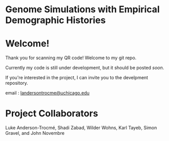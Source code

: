 # Genome Simulations with Empirical Demographic Histories

# Welcome!

Thank you for scanning my QR code! Welcome to my git repo. 

Currently my code is still under development, but it should be posted _soon_.

If you're interested in the project, I can invite you to the develpment repository.

email : landersontrocme@uchicago.edu


# Project Collaborators 
Luke Anderson-Trocmé, Shadi Zabad, Wilder Wohns, Karl Tayeb, Simon Gravel, and John Novembre



